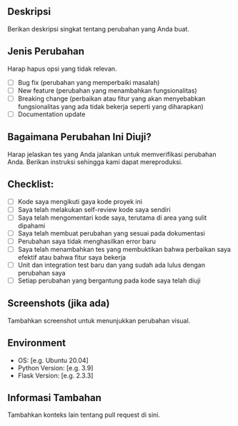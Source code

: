## Deskripsi
Berikan deskripsi singkat tentang perubahan yang Anda buat.

## Jenis Perubahan
Harap hapus opsi yang tidak relevan.

- [ ] Bug fix (perubahan yang memperbaiki masalah)
- [ ] New feature (perubahan yang menambahkan fungsionalitas)
- [ ] Breaking change (perbaikan atau fitur yang akan menyebabkan fungsionalitas yang ada tidak bekerja seperti yang diharapkan)
- [ ] Documentation update

## Bagaimana Perubahan Ini Diuji?
Harap jelaskan tes yang Anda jalankan untuk memverifikasi perubahan Anda. Berikan instruksi sehingga kami dapat mereproduksi.

## Checklist:
- [ ] Kode saya mengikuti gaya kode proyek ini
- [ ] Saya telah melakukan self-review kode saya sendiri
- [ ] Saya telah mengomentari kode saya, terutama di area yang sulit dipahami
- [ ] Saya telah membuat perubahan yang sesuai pada dokumentasi
- [ ] Perubahan saya tidak menghasilkan error baru
- [ ] Saya telah menambahkan tes yang membuktikan bahwa perbaikan saya efektif atau bahwa fitur saya bekerja
- [ ] Unit dan integration test baru dan yang sudah ada lulus dengan perubahan saya
- [ ] Setiap perubahan yang bergantung pada kode saya telah diuji

## Screenshots (jika ada)
Tambahkan screenshot untuk menunjukkan perubahan visual.

## Environment
- OS: [e.g. Ubuntu 20.04]
- Python Version: [e.g. 3.9]
- Flask Version: [e.g. 2.3.3]

## Informasi Tambahan
Tambahkan konteks lain tentang pull request di sini.
